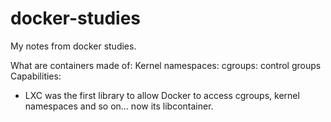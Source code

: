 # docker-studies
My notes from docker studies.

What are containers made of:
Kernel namespaces: 
cgroups: control groups
Capabilities:
  - LXC was the first library to allow Docker to access cgroups, kernel namespaces and so on... now its libcontainer.
  
